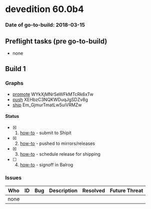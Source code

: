 # devedition 60.0b4

### Date of go-to-build: 2018-03-15

## Preflight tasks (pre go-to-build)
- none

## Build 1  

### Graphs
* [promote](https://tools.taskcluster.net/push-inspector/#/WYkXjMNrSeWFkMTcRk6xTw) WYkXjMNrSeWFkMTcRk6xTw
* [push](https://tools.taskcluster.net/push-inspector/#/XEHbzC3NQKWDuqJgSDZv8g) XEHbzC3NQKWDuqJgSDZv8g
* [ship](https://tools.taskcluster.net/push-inspector/#/Em_GjmurTmatLw5uiVRMZw) Em_GjmurTmatLw5uiVRMZw


#### Status
- [x] 1.  [how-to](https://wiki.mozilla.org/Release:Release_Automation_on_Mercurial:Starting_a_Release#Submit_to_Ship_It)  - submit to Shipit
- [x] 2.  [how-to](https://github.com/mozilla-releng/releasewarrior-2.0/blob/master/docs/release-promotion/desktop/howto.md#push-artifacts-to-releases-directory)  - pushed to mirrors/releases
- [x] 3.  [how-to](https://github.com/mozilla-releng/releasewarrior-2.0/blob/master/docs/release-promotion/desktop/howto.md#ship-the-release)  - schedule release for shipping
- [ ] 4.  [how-to](https://github.com/mozilla-releng/releasewarrior-2.0/blob/master/docs/release-promotion/desktop/howto.md#obtain-sign-offs-for-changes)  - signoff in Balrog

### Issues
| Who                 | ID               | Bug                                                                 | Description                | Resolved                | Future Threat                |
| ------------------- | ---------------- | ------------------------------------------------------------------- | -------------------------- | ----------------------- | ---------------------------- |
| none | | | | | |


